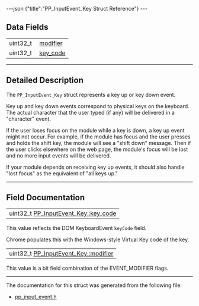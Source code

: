 ---json {"title":"PP\_InputEvent\_Key Struct Reference"} ---

Data Fields
-----------

<table><tbody><tr class="odd"><td style="text-align: right;">uint32_t </td><td><a href="/docs/native-client/pepper_stable/c/struct_p_p___input_event___key#a13f50c267c45d439f009094515c75c10" class="el">modifier</a></td></tr><tr class="even"><td style="text-align: right;">uint32_t </td><td><a href="/docs/native-client/pepper_stable/c/struct_p_p___input_event___key#ad7b017ab264c307ce846d5df8a8bf867" class="el">key_code</a></td></tr></tbody></table>

------------------------------------------------------------------------

<span id="details" class="anchor" style="margin: 0;"></span>

Detailed Description
--------------------

The `PP_InputEvent_Key` struct represents a key up or key down event.

Key up and key down events correspond to physical keys on the keyboard. The actual character that the user typed (if any) will be delivered in a "character" event.

If the user loses focus on the module while a key is down, a key up event might not occur. For example, if the module has focus and the user presses and holds the shift key, the module will see a "shift down" message. Then if the user clicks elsewhere on the web page, the module's focus will be lost and no more input events will be delivered.

If your module depends on receiving key up events, it should also handle "lost focus" as the equivalent of "all keys up."

------------------------------------------------------------------------

Field Documentation
-------------------

<span id="ad7b017ab264c307ce846d5df8a8bf867" class="anchor" style="margin: 0;"></span>

<table><tbody><tr class="odd"><td>uint32_t <a href="/docs/native-client/pepper_stable/c/struct_p_p___input_event___key#ad7b017ab264c307ce846d5df8a8bf867" class="el">PP_InputEvent_Key::key_code</a></td></tr></tbody></table>

This value reflects the DOM KeyboardEvent `keyCode` field.

Chrome populates this with the Windows-style Virtual Key code of the key.

<span id="a13f50c267c45d439f009094515c75c10" class="anchor" style="margin: 0;"></span>

<table><tbody><tr class="odd"><td>uint32_t <a href="/docs/native-client/pepper_stable/c/struct_p_p___input_event___key#a13f50c267c45d439f009094515c75c10" class="el">PP_InputEvent_Key::modifier</a></td></tr></tbody></table>

This value is a bit field combination of the EVENT\_MODIFIER flags.

------------------------------------------------------------------------

The documentation for this struct was generated from the following file:

-   <a href="/docs/native-client/pepper_stable/c/pp__input__event_8h/" class="el">pp_input_event.h</a>
